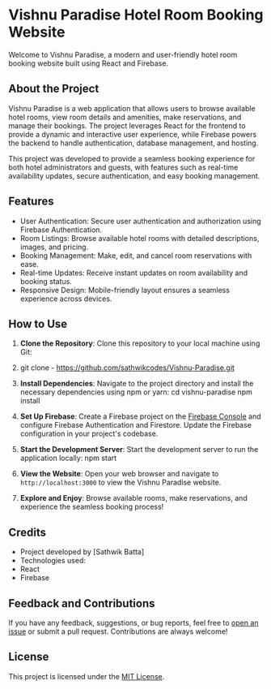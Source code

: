 # Vishnu Paradise Hotel Room Booking Website

Welcome to Vishnu Paradise, a modern and user-friendly hotel room booking website built using React and Firebase.

## About the Project

Vishnu Paradise is a web application that allows users to browse available hotel rooms, view room details and amenities, make reservations, and manage their bookings. The project leverages React for the frontend to provide a dynamic and interactive user experience, while Firebase powers the backend to handle authentication, database management, and hosting.

This project was developed to provide a seamless booking experience for both hotel administrators and guests, with features such as real-time availability updates, secure authentication, and easy booking management.

## Features

- User Authentication: Secure user authentication and authorization using Firebase Authentication.
- Room Listings: Browse available hotel rooms with detailed descriptions, images, and pricing.
- Booking Management: Make, edit, and cancel room reservations with ease.
- Real-time Updates: Receive instant updates on room availability and booking status.
- Responsive Design: Mobile-friendly layout ensures a seamless experience across devices.

## How to Use

1. **Clone the Repository**: Clone this repository to your local machine using Git:
2. git clone - https://github.com/sathwikcodes/Vishnu-Paradise.git
3. **Install Dependencies**: Navigate to the project directory and install the necessary dependencies using npm or yarn:
cd vishnu-paradise
npm install

4. **Set Up Firebase**: Create a Firebase project on the [Firebase Console](https://console.firebase.google.com/) and configure Firebase Authentication and Firestore. Update the Firebase configuration in your project's codebase.

5. **Start the Development Server**: Start the development server to run the application locally:
   npm start
6. **View the Website**: Open your web browser and navigate to `http://localhost:3000` to view the Vishnu Paradise website.

7. **Explore and Enjoy**: Browse available rooms, make reservations, and experience the seamless booking process!

## Credits

- Project developed by [Sathwik Batta]
- Technologies used:
- React
- Firebase

## Feedback and Contributions

If you have any feedback, suggestions, or bug reports, feel free to [open an issue](https://github.com/sathwikcodes/Vishnu-Paradise/issues) or submit a pull request. Contributions are always welcome!

## License

This project is licensed under the [MIT License](LICENSE).

